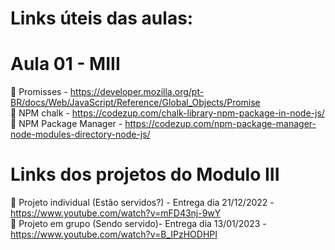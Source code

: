 # Links úteis das aulas:

# Aula 01 - MIII
📌 Promisses - https://developer.mozilla.org/pt-BR/docs/Web/JavaScript/Reference/Global_Objects/Promise <br>
📌 NPM chalk - https://codezup.com/chalk-library-npm-package-in-node-js/ <br>
📌 NPM Package Manager - https://codezup.com/npm-package-manager-node-modules-directory-node-js/ <br>

# Links dos projetos do Modulo III
📌 Projeto individual (Estão servidos?) - Entrega dia 21/12/2022 - https://www.youtube.com/watch?v=mFD43nj-9wY <br>
📌 Projeto em grupo (Sendo servido)- Entrega dia 13/01/2023 - https://www.youtube.com/watch?v=B_IPzHODHPI
